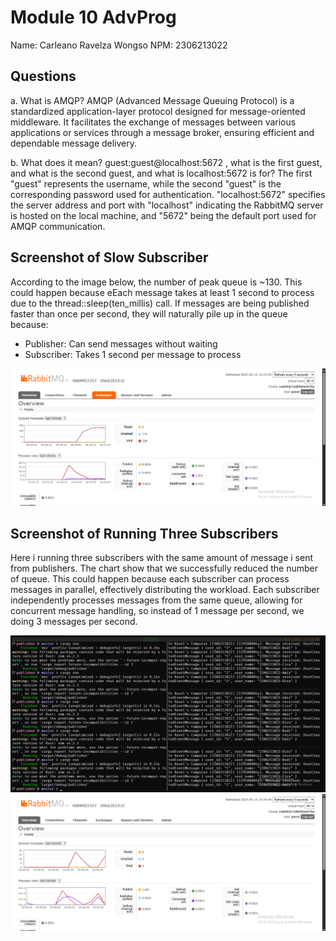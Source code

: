 # Module 10 AdvProg

Name: Carleano Ravelza Wongso
NPM: 2306213022

## Questions

a. What is AMQP?
AMQP (Advanced Message Queuing Protocol) is a standardized application-layer protocol designed for message-oriented middleware. It facilitates the exchange of messages between various applications or services through a message broker, ensuring efficient and dependable message delivery.

b. What does it mean? guest:guest@localhost:5672 , what is the first guest, and what is the second guest, and what is localhost:5672 is for?
The first "guest" represents the username, while the second "guest" is the corresponding password used for authentication. "localhost:5672" specifies the server address and port with "localhost" indicating the RabbitMQ server is hosted on the local machine, and "5672" being the default port used for AMQP communication.

## Screenshot of Slow Subscriber

According to the image below, the number of peak queue is ~130. This could happen because eEach message takes at least 1 second to process due to the thread::sleep(ten_millis) call. If messages are being published faster than once per second, they will naturally pile up in the queue because:

- Publisher: Can send messages without waiting
- Subscriber: Takes 1 second per message to process

![Screenshot Slow Subscriber](ss-queue.png)

## Screenshot of Running Three Subscribers

Here i running three subscribers with the same amount of message i sent from publishers. The chart show that we successfully reduced the number of queue. This could happen because each subscriber can process messages in parallel, effectively distributing the workload. Each subscriber independently processes messages from the same queue, allowing for concurrent message handling, so instead of 1 message per second, we doing 3 messages per second.

![Screenshot Terminal](ss-terminal.png)
![Screenshot Monitoring](ss-monitoring.png)

